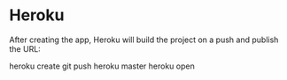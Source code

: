 # Heroku

After creating the app, Heroku will build the project on a push and publish the URL:

heroku create
git push heroku master
heroku open